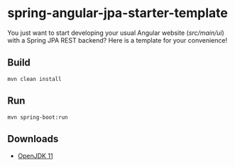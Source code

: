 # spring-angular-jpa-starter-template
You just want to start developing your usual Angular website (*src/main/ui*)
with a Spring JPA REST backend? Here is a template for your convenience!

## Build
    mvn clean install

## Run
    mvn spring-boot:run

## Downloads
* [OpenJDK 11](https://jdk.java.net/java-se-ri/11)
